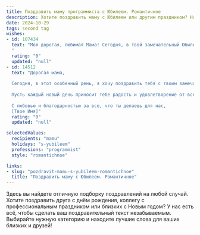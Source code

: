 ```yaml
---
title: Поздравить маму программиста с Юбилеем. Романтичное
description: Хотите поздравить маму с Юбилеем или другим праздником? Наш ИИ создаст незабываемое поздравление, а вы обязательно выделитесь среди других.  
date: 2024-10-29
tags: second tag
wishes:
- id: 107434
  text: "Моя дорогая, любимая Мама! Сегодня, в твой замечательный Юбилей, я хочу сказать тебе спасибо за всё. За твою безграничную любовь, за твою мудрость, за твою поддержку, за то, что ты всегда верила в меня, даже когда я выбирала такой необычный, но прекрасный путь программиста.  Твой свет, твоя нежность – это код моей жизни,  и я бесконечно благодарен судьбе за то, что ты есть у меня.  С юбилеем, моя самая прекрасная и талантливая Мама! Пусть твоя жизнь будет наполнена радостью, счастьем и любовью, как самый элегантный и эффективный алгоритм!
  "
  rating: "0"
  updated: "null"
- id: 14512
  text: "Дорогая мама,
  
  Сегодня, в этот особенный день, я хочу поздравить тебя с твоим замечательным юбилеем! Как программист, я знаю, что каждая строка кода, каждый алгоритм и каждая программа требуют внимания, терпения и любви к деталям. Именно эти качества я вижу в тебе каждый день. Ты — мой самый надежный источник вдохновения, мой неизменный код успеха.
  
  Пусть каждый новый день приносит тебе радость и удовлетворение от всего, что ты делаешь. Пусть твои проекты завершаются успешно, как идеально отлаженные программы, и пусть твоя жизнь будет наполнена любовью, здоровьем и счастьем.
  
  С любовью и благодарностью за все, что ты делаешь для нас,
  [Твое Имя]"
  rating: "0"
  updated: "null"

selectedValues:
  recipients: "mamu"
  holidays: "s-yubileem"
  professions: "programmist"
  style: "romantichnoe"

links:
- slug: "pozdravit-mamu-s-yubileem-romantichnoe"
  title: "Поздравить маму с Юбилеем. Романтичное"
---
```


Здесь вы найдете отличную подборку поздравлений на любой случай.
Хотите поздравить друга с днём рождения, коллегу с профессиональным праздником или близких с Новым годом? У нас есть всё, чтобы сделать ваш поздравительный текст незабываемым. Выбирайте нужную категорию и находите лучшие слова для ваших близких и друзей!
